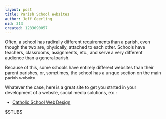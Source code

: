 ```yaml
---
layout: post
title: Parish School Websites
author: Jeff Geerling
nid: 313
created: 1283090057
---
```

<p>Often, a school has radically different requirements than a parish, even though the two are, physically, attached to each other. Schools have teachers, classrooms, assignments, etc., and serve a very different audience than a general parish.</p>
<p>Because of this, some schools have entirely different websites than their parent parishes, or, sometimes, the school has a unique section on the main parish website.</p>
<p>Whatever the case, here is a great site to get you started in your development of a website, social media solutions, etc.:</p>
<ul>
<li><a href="http://catholicschoolwebdesign.com/">Catholic School Web Design</a></li>
</ul>
<p>$STUB$</p>
